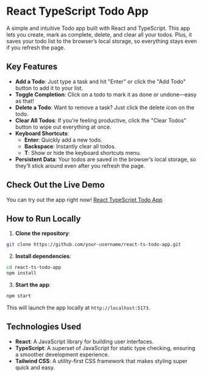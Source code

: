 # React TypeScript Todo App

A simple and intuitive Todo app built with React and TypeScript. This app lets you create, mark as complete, delete, and clear all your todos. Plus, it saves your todo list to the browser’s local storage, so everything stays even if you refresh the page.

## Key Features

- **Add a Todo**: Just type a task and hit "Enter" or click the "Add Todo" button to add it to your list.
- **Toggle Completion**: Click on a todo to mark it as done or undone—easy as that!
- **Delete a Todo**: Want to remove a task? Just click the delete icon on the todo.
- **Clear All Todos**: If you’re feeling productive, click the "Clear Todos" button to wipe out everything at once.
- **Keyboard Shortcuts**:
  - **Enter**: Quickly add a new todo.
  - **Backspace**: Instantly clear all todos.
  - **T**: Show or hide the keyboard shortcuts menu.
- **Persistent Data**: Your todos are saved in the browser’s local storage, so they’ll stick around even after you refresh the page.

## Check Out the Live Demo

You can try out the app right now! [React TypeScript Todo App](https://react-ts-todo-iota.vercel.app)

## How to Run Locally

1. **Clone the repository**:

```bash
git clone https://github.com/your-username/react-ts-todo-app.git
```

2. **Install dependencies**:

```bash
cd react-ts-todo-app
npm install
```

3. **Start the app**:

```bash
npm start
```

This will launch the app locally at `http://localhost:5173`.

## Technologies Used

- **React**: A JavaScript library for building user interfaces.
- **TypeScript**: A superset of JavaScript for static type checking, ensuring a smoother development experience.
- **Tailwind CSS**: A utility-first CSS framework that makes styling super quick and easy.
